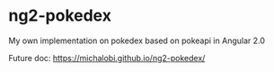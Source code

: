 # ng2-pokedex
My own implementation on pokedex based on pokeapi in Angular 2.0

Future doc:  https://michalobi.github.io/ng2-pokedex/
